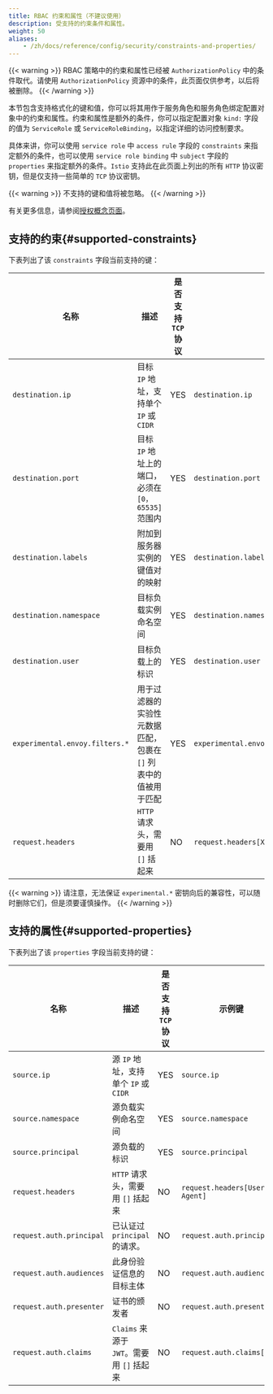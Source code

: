 ```yaml
---
title: RBAC 约束和属性（不建议使用）
description: 受支持的约束条件和属性。
weight: 50
aliases:
    - /zh/docs/reference/config/security/constraints-and-properties/
---
```


{{< warning >}}
RBAC 策略中的约束和属性已经被 `AuthorizationPolicy` 中的条件取代。请使用 `AuthorizationPolicy` 资源中的条件，此页面仅供参考，以后将被删除。
{{< /warning >}}

本节包含支持格式化的键和值，你可以将其用作于服务角色和服务角色绑定配置对象中的约束和属性。约束和属性是额外的条件，你可以指定配置对象 `kind:` 字段的值为 `ServiceRole` 或 `ServiceRoleBinding`，以指定详细的访问控制要求。

具体来讲，你可以使用 `service role` 中 `access rule` 字段的 `constraints` 来指定额外的条件，也可以使用 `service role binding` 中 `subject` 字段的 `properties` 来指定额外的条件。`Istio` 支持此在此页面上列出的所有 `HTTP` 协议密钥，但是仅支持一些简单的 `TCP` 协议密钥。

{{< warning >}}
不支持的键和值将被忽略。
{{< /warning >}}

有关更多信息，请参阅[授权概念页面](/zh/docs/concepts/security/#authorization)。

## 支持的约束{#supported-constraints}

下表列出了该 `constraints` 字段当前支持的键：

| 名称 | 描述 | 是否支持 `TCP` 协议 | 示例键 | 示例值 |
|------|-------------|----------------------------|-------------|----------------|
| `destination.ip` | 目标 `IP` 地址，支持单个 `IP` 或 `CIDR` | YES | `destination.ip` |  `["10.1.2.3", "10.2.0.0/16"]` |
| `destination.port` | 目标 `IP` 地址上的端口，必须在 `[0，65535]` 范围内 | YES | `destination.port` | `["80", "443"]` |
| `destination.labels` | 附加到服务器实例的键值对的映射 | YES | `destination.labels[version]` | `["v1", "v2"]` |
| `destination.namespace` | 目标负载实例命名空间 | YES | `destination.namespace` | `["default"]` |
| `destination.user` | 目标负载上的标识 | YES | `destination.user` | `["bookinfo-productpage"]` |
| `experimental.envoy.filters.*` | 用于过滤器的实验性元数据匹配，包裹在 `[]` 列表中的值被用于匹配 | YES | `experimental.envoy.filters.network.mysql_proxy[db.table]` | `["[update]"]` |
| `request.headers` | `HTTP` 请求头，需要用 `[]` 括起来 | NO | `request.headers[X-Custom-Token]` | `["abc123"]` |

{{< warning >}}
请注意，无法保证 `experimental.*` 密钥向后的兼容性，可以随时删除它们，但是须要谨慎操作。
{{< /warning >}}

## 支持的属性{#supported-properties}

下表列出了该 `properties` 字段当前支持的键：

| 名称 | 描述 | 是否支持 `TCP` 协议 | 示例键 | 示例值 |
|------|-------------|----------------------------|-------------|---------------|
| `source.ip`  | 源 `IP` 地址，支持单个 `IP` 或 `CIDR` | YES | `source.ip` | `"10.1.2.3"` |
| `source.namespace`  | 源负载实例命名空间 | YES | `source.namespace` | `"default"` |
| `source.principal` | 源负载的标识 | YES | `source.principal` | `"cluster.local/ns/default/sa/productpage"` |
| `request.headers` | `HTTP` 请求头，需要用 `[]` 括起来 | NO | `request.headers[User-Agent]` | `"Mozilla/*"` |
| `request.auth.principal` | 已认证过 `principal` 的请求。 | NO | `request.auth.principal` | `"accounts.my-svc.com/104958560606"` |
| `request.auth.audiences` | 此身份验证信息的目标主体 | NO | `request.auth.audiences` | `"my-svc.com"` |
| `request.auth.presenter` | 证书的颁发者 | NO | `request.auth.presenter` | `"123456789012.my-svc.com"` |
| `request.auth.claims` | `Claims` 来源于 `JWT`。需要用 `[]` 括起来 | NO | `request.auth.claims[iss]` | `"*@foo.com"` |
